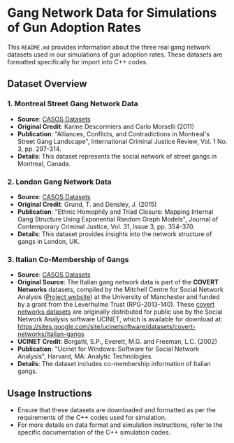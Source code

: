 # Gang Network Data for Simulations of Gun Adoption Rates

This `README.md` provides information about the three real gang network datasets used in our simulations of gun adoption rates. These datasets are formatted specifically for import into C++ codes.

## Dataset Overview

### 1. Montreal Street Gang Network Data

- **Source**: [CASOS Datasets](http://www.casos.cs.cmu.edu/tools/datasets/external/index.php)
- **Original Credit**: Karine Descormiers and Carlo Morselli (2011)
- **Publication**: "Alliances, Conflicts, and Contradictions in Montreal's Street Gang Landscape", International Criminal Justice Review, Vol. 1 No. 3, pp. 297-314.
- **Details**: This dataset represents the social network of street gangs in Montreal, Canada.

### 2. London Gang Network Data

- **Source**: [CASOS Datasets](http://www.casos.cs.cmu.edu/tools/datasets/external/index.php)
- **Original Credit**: Grund, T. and Densley, J. (2015)
- **Publication**: "Ethnic Homophily and Triad Closure: Mapping Internal Gang Structure Using Exponential Random Graph Models", Journal of Contemporary Criminal Justice, Vol. 31, Issue 3, pp. 354-370.
- **Details**: This dataset provides insights into the network structure of gangs in London, UK.

### 3. Italian Co-Membership of Gangs

- **Source**: [CASOS Datasets](http://www.casos.cs.cmu.edu/tools/datasets/external/index.php)
- **Original Source**: The Italian gang network data is part of the **COVERT Networks** datasets, compiled by the Mitchell Centre for Social Network Analysis ([Project website](https://www.socialsciences.manchester.ac.uk/mitchell-centre/research/covert-networks/)) at the  University of Manchester and funded by a grant from the Leverhulme Trust (RPG-2013-140). These [covert networks datasets](https://sites.google.com/site/ucinetsoftware/datasets/covert-networks) are originally distributed for public use by the Social Network Analysis software UCINET, which is available for download at: https://sites.google.com/site/ucinetsoftware/datasets/covert-networks/italian-gangs
- **UCINET Credit**: Borgatti, S.P., Everett, M.G. and Freeman, L.C. (2002)
- **Publication**: "Ucinet for Windows: Software for Social Network Analysis", Harvard, MA: Analytic Technologies.
- **Details**: The dataset includes co-membership information of Italian gangs.

## Usage Instructions

- Ensure that these datasets are downloaded and formatted as per the requirements of the C++ codes used for simulation.
- For more details on data format and simulation instructions, refer to the specific documentation of the C++ simulation codes.

